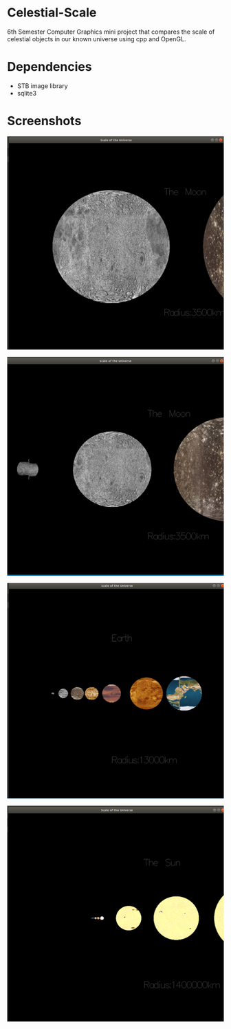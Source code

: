 # Celestial-Scale
6th Semester Computer Graphics mini project that compares the scale of celestial objects in our known universe using cpp and OpenGL.

# Dependencies

- STB image library
- sqlite3

# Screenshots

![intro](first.png)

![intro](second.png)

![intro](third.png)

![intro](fourth.png)

